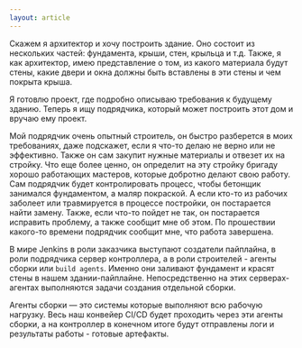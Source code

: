 ```yaml
---
layout: article
---
```

Скажем я архитектор и хочу построить здание. Оно состоит из нескольких частей: фундамента, крыши, стен, крыльца и т.д. Также, я как архитектор, имею представление о том, из какого материала будут стены, какие двери и окна должны быть вставлены в эти стены и чем покрыта крыша.

Я готовлю проект, где подробно описываю требования к будущему зданию. Теперь я ищу подрядчика, который может построить этот дом и вручаю ему проект.

Мой подрядчик очень опытный строитель, он быстро разберется в моих требованиях, даже подскажет, если я что-то делаю не верно или не эффективно. Также он сам закупит нужные материалы и отвезет их на стройку. Что еще более ценно, он определит на эту стройку бригаду хорошо работающих мастеров, которые добротно делают свою работу. Сам подрядчик будет контролировать процесс, чтобы бетонщик занимался фундаментом, а маляр покраской. А если кто-то из рабочих заболеет или травмируется в процессе постройки, он постарается найти замену. Также, если что-то пойдет не так, он постарается исправить проблему, а также сообщит мне об этом. По прошествии какого-то времени подрядчик сообщит мне, что работа завершена.

В мире Jenkins в роли заказчика выступают создатели пайплайна, в роли подрядчика сервер контроллера, а в роли строителей - агенты сборки или `build agents`. Именно они заливают фундамент и красят стены в нашем здании-пайплайне. Непосредственно на этих серверах-агентах выполняются задачи создания отдельной сборки.

Агенты сборки — это системы которые выполняют всю рабочую нагрузку. Весь наш конвейер CI/CD будет проходить через эти агенты сборки, а на контроллер в конечном итоге будут отправлены логи и результаты работы - готовые артефакты.
